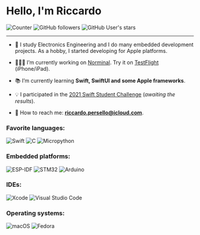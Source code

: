 # Hello, I'm Riccardo
![Counter](https://shields-io-visitor-counter.herokuapp.com/badge?page=persello.persello&label=Profile%20Views&labelColor=000000&logo=GitHub&logoColor=FFFFFF&color=1D70B8&style=for-the-badge)
![GitHub followers](https://img.shields.io/github/followers/persello?color=1D70B8&labelColor=000000&logo=github&style=for-the-badge)
![GitHub User's stars](https://img.shields.io/github/stars/persello?affiliations=OWNER&color=1D70B8&labelColor=000000&logo=github&style=for-the-badge)

---
- 🔋 I study Electronics Engineering and I do many embedded development projects. As a hobby, I started developing for Apple platforms.
- 🧑🏻‍💻 I’m currently working on [Norminal](https://github.com/persello/norminal). Try it on [TestFlight](https://testflight.apple.com/join/CirlA6HB) (iPhone/iPad).

- 📚 I’m currently learning **Swift, SwiftUI and some Apple frameworks**.

- 💡 I participated in the [2021 Swift Student Challenge](https://github.com/persello/ssc21) (*awaiting the results*).

- 📨 How to reach me: **riccardo.persello@icloud.com**.

### Favorite languages:

![Swift](https://img.shields.io/badge/-Swift-FA7343?style=for-the-badge&logo=swift&logoColor=white)
![C](https://img.shields.io/badge/-C-00599C?style=for-the-badge&logo=c&logoColor=white)
![Micropython](https://img.shields.io/badge/-Micropython-3776AB?style=for-the-badge&logo=python&logoColor=white)

### Embedded platforms:

![ESP-IDF](https://img.shields.io/badge/-Espressif%20IDF-E7352C?style=for-the-badge&logo=espressif&logoColor=white)
![STM32](https://img.shields.io/badge/-STM32-03234B?style=for-the-badge&logo=stmicroelectronics&logoColor=white)
![Arduino](https://img.shields.io/badge/-Arduino-00979D?style=for-the-badge&logo=arduino&logoColor=white)

### IDEs:

![Xcode](https://img.shields.io/badge/-Xcode-147EFB?style=for-the-badge&logo=xcode&logoColor=white)
![Visual Studio Code](https://img.shields.io/badge/-VS%20Code-007ACC?style=for-the-badge&logo=visual%20studio%20code&logoColor=white)

### Operating systems:

![macOS](https://img.shields.io/badge/-macOS-000000?style=for-the-badge&logo=macos&logoColor=white)
![Fedora](https://img.shields.io/badge/-fedora-294172?style=for-the-badge&logo=fedora&logoColor=white)
